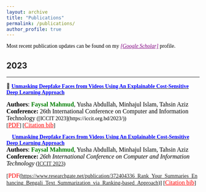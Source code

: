 ```yaml
---
layout: archive
title: "Publications"
permalink: /publications/
author_profile: true
---
```


<span style="color:black; font-family:Georgia;">Most recent publication updates can be found on my <a style ="color:#800080;" href="https://scholar.google.com/citations?user=XMEn-M4AAAAJ&hl=en"><em>[Google Scholar]</em></a> profile.</span><br>

## 2023

---

<!-- Paper 01 -->

📌 [<span style="color:blue;font-family:Trebuchet MS;">**Unmasking Deepfake Faces from Videos Using An Explainable Cost-Sensitive Deep Learning Approach**</span>](https://ieeexplore.ieee.org/document/10441026/)

<!-- <br> -->
<span style="color:black;font-family:Georgia">
<font size="3"><strong>Authors</strong>: <strong style="color:green">Faysal Mahmud</strong>, Yusha Abdullah, Minhajul Islam, Tahsin Aziz </font>
<!-- </span> -->
<!-- <br> -->
<span style="color:black;font-family:Georgia">
<font size="3"><strong>Conference:</strong> 26th International Conference on Computer and Information Technology</font> ([ICCIT 2023](https://iccit.org.bd/2023/))
<!-- </span> -->
<br>
[<a style="color:red;" href="https://www.researchgate.net/publication/378533983_Unmasking_Deepfake_Faces_from_Videos_Using_An_Explainable_Cost-Sensitive_Deep_Learning_Approach"><font size="3">PDF</font></a>] [<a style="color:red;" href="#" onclick="$('#rank2023_bib').toggle();return false;"><font size="3">Citation bib</font></a>]

<div id="rank2023_bib" class="bib" style="display:none;">
    <pre>
        @inproceedings{mahmud2023unmasking,
            title={Unmasking Deepfake Faces from Videos Using An Explainable Cost-Sensitive Deep Learning Approach},
            author={Mahmud, Faysal and Abdullah, Yusha and Islam, Minhajul and Aziz, Tahsin},
            booktitle={2023 26th International Conference on Computer and Information Technology (ICCIT)},
            pages={1--6},
            year={2023},
            organization={IEEE}
        }
    </pre>
</div>

<!-- Paper 08 -->

📌 [<span style="color:blue;font-family:Trebuchet MS;">**Unmasking Deepfake Faces from Videos Using An Explainable Cost-Sensitive Deep Learning Approach**</span>](https://ieeexplore.ieee.org/document/10441026/) <br>
<span style="color:black;font-family:Georgia">
<font size="3"><strong>Authors</strong>: <strong style="color:green">Faysal Mahmud</strong>, Yusha Abdullah, Minhajul Islam, Tahsin Aziz </font>
</span>
<br>
<span style="color:black;font-family:Georgia">
<font size="3"><strong>Conference:</strong><em> 26th International Conference on Computer and Information Technology</em></font> ([ICCIT 2023](https://iccit.org.bd/2023/))
</span>

<!-- <br> -->
<!-- [<a style="color:red;" href="#" onclick="$('#rank2023_bib').toggle();return false;"><font size="3">Citation bib</font></a>]  -->

<!-- [<a style="color:red;" href="https://www.researchgate.net/publication/378533983_Unmasking_Deepfake_Faces_from_Videos_Using_An_Explainable_Cost-Sensitive_Deep_Learning_Approach"><font size="3">PDF</font></a>] [<a style="color:red;" href="#" onclick="$('#rank2023_bib').toggle();return false;"><font size="3">Citation bib</font></a>] -->

[<a style ="color:red"><font size="3">PDF</font></a>(https://www.researchgate.net/publication/372404336_Rank_Your_Summaries_Enhancing_Bengali_Text_Summarization_via_Ranking-based_Approach)] [<a style="color:red;" href="#" onclick="$('#rank2023_bib').toggle();return false;"><font size="3">Citation bib</font></a>]

<div id="rank2023_bib" class="bib" style="display:none;">
    <pre>
        @inproceedings{mahmud2023unmasking,
            title={Unmasking Deepfake Faces from Videos Using An Explainable Cost-Sensitive Deep Learning Approach},
            author={Mahmud, Faysal and Abdullah, Yusha and Islam, Minhajul and Aziz, Tahsin},
            booktitle={2023 26th International Conference on Computer and Information Technology (ICCIT)},
            pages={1--6},
            year={2023},
            organization={IEEE}
        }
    </pre>
</div>
